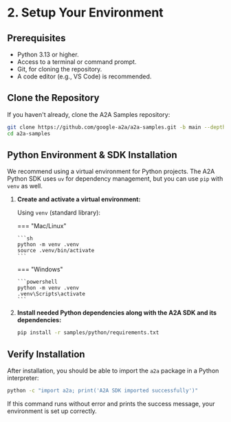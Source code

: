 # 2. Setup Your Environment

## Prerequisites

- Python 3.13 or higher.
- Access to a terminal or command prompt.
- Git, for cloning the repository.
- A code editor (e.g., VS Code) is recommended.

## Clone the Repository

If you haven't already, clone the A2A Samples repository:

```bash
git clone https://github.com/google-a2a/a2a-samples.git -b main --depth 1
cd a2a-samples
```

## Python Environment & SDK Installation

We recommend using a virtual environment for Python projects. The A2A Python SDK uses `uv` for dependency management, but you can use `pip` with `venv` as well.

1.  **Create and activate a virtual environment:**

    Using `venv` (standard library):

    === "Mac/Linux"

        ```sh
        python -m venv .venv
        source .venv/bin/activate
        ```

    === "Windows"

        ```powershell
        python -m venv .venv
        .venv\Scripts\activate
        ```

2.  **Install needed Python dependencies along with the A2A SDK and its dependencies:**

    ```bash
    pip install -r samples/python/requirements.txt
    ```

## Verify Installation

After installation, you should be able to import the `a2a` package in a Python interpreter:

```bash
python -c "import a2a; print('A2A SDK imported successfully')"
```

If this command runs without error and prints the success message, your environment is set up correctly.
